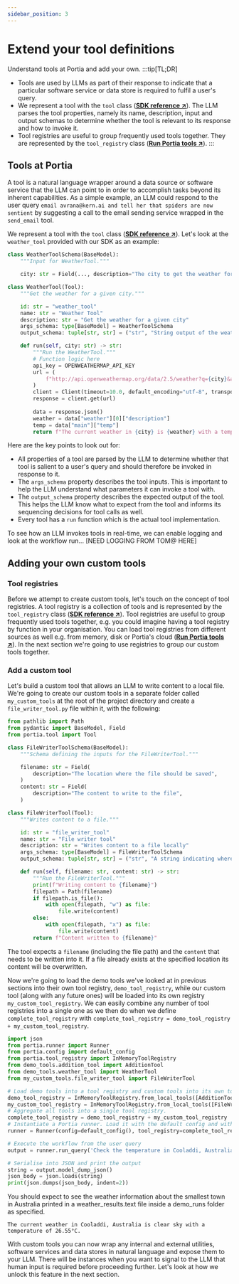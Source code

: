 ```yaml
---
sidebar_position: 3
---
```


# Extend your tool definitions 
Understand tools at Portia and add your own.
:::tip[TL;DR]
- Tools are used by LLMs as part of their response to indicate that a particular software service or data store is required to fulfil a user's query.
- We represent a tool with the `tool` class (<a href="/SDK/portia/tool" target="_blank">**SDK reference ↗**</a>). The LLM parses the tool properties, namely its name, description, input and output schemas to determine whether the tool is relevant to its response and how to invoke it.
- Tool registries are useful to group frequently used tools together. They are represented by the `tool_registry` class (<a href="/SDK/portia/tool_registry" target="_blank">**Run Portia tools ↗**</a>).
:::

## Tools at Portia
A tool is a natural language wrapper around a data source or software service that the LLM can point to in order to accomplish tasks beyond its inherent capabilities. As a simple example, an LLM could respond to the user query `email avrana@kern.ai and tell her that spiders are now sentient` by suggesting a call to the email sending service wrapped in the `send_email` tool.

We represent a tool with the `tool` class (<a href="/SDK/portia/tool" target="_blank">**SDK reference ↗**</a>). Let's look at the `weather_tool` provided with our SDK as an example:
```python weather_tool.py
class WeatherToolSchema(BaseModel):
    """Input for WeatherTool."""

    city: str = Field(..., description="The city to get the weather for")

class WeatherTool(Tool):
    """Get the weather for a given city."""

    id: str = "weather_tool"
    name: str = "Weather Tool"
    description: str = "Get the weather for a given city"
    args_schema: type[BaseModel] = WeatherToolSchema
    output_schema: tuple[str, str] = ("str", "String output of the weather with temp and city")

    def run(self, city: str) -> str:
        """Run the WeatherTool."""
        # Function logic here
        api_key = OPENWEATHERMAP_API_KEY
        url = (
            f"http://api.openweathermap.org/data/2.5/weather?q={city}&appid={api_key}&units=metric"
        )
        client = Client(timeout=10.0, default_encoding="utf-8", transport=HTTPTransport(retries=3))
        response = client.get(url)
        
        data = response.json()
        weather = data["weather"][0]["description"]
        temp = data["main"]["temp"]
        return f"The current weather in {city} is {weather} with a temperature of {temp}°C."

```
Here are the key points to look out for:
- All properties of a tool are parsed by the LLM to determine whether that tool is salient to a user's query and should therefore be invoked in response to it.
- The `args_schema` property describes the tool inputs. This is important to help the LLM understand what parameters it can invoke a tool with.
- The `output_schema` property describes the expected output of the tool. This helps the LLM know what to expect from the tool and informs its sequencing decisions for tool calls as well.
- Every tool has a `run` function which is the actual tool implementation.

To see how an LLM invokes tools in real-time, we can enable logging and look at the workflow run...
[NEED LOGGING FROM TOM@ HERE]

## Adding your own custom tools

### Tool registries
Before we attempt to create custom tools, let's touch on the concept of tool registries. A tool registry is a collection of tools and is represented by the `tool_registry` class (<a href="/product/Use%20Portia%20tools%20and%20workflow%20service/Run%20Portia%20tools" target="_blank">**SDK reference ↗**</a>). Tool registries are useful to group frequently used tools together, e.g. you could imagine having a tool registry by function in your organisation. You can load tool registries from different sources as well e.g. from memory, disk or Portia's cloud (<a href="/SDK/portia/tool_registry" target="_blank">**Run Portia tools ↗**</a>). In the next section we're going to use registries to group our custom tools together.

### Add a custom tool
Let's build a custom tool that allows an LLM to write content to a local file. We're going to create our custom tools in a separate folder called `my_custom_tools` at the root of the project directory and create a `file_writer_tool.py` file within it, with the following:
```python title="file_writer_tool.py"
from pathlib import Path
from pydantic import BaseModel, Field
from portia.tool import Tool

class FileWriterToolSchema(BaseModel):
    """Schema defining the inputs for the FileWriterTool."""

    filename: str = Field(
        description="The location where the file should be saved",
    )
    content: str = Field(
        description="The content to write to the file",
    )

class FileWriterTool(Tool):
    """Writes content to a file."""

    id: str = "file_writer_tool"
    name: str = "File writer tool"
    description: str = "Writes content to a file locally"
    args_schema: type[BaseModel] = FileWriterToolSchema
    output_schema: tuple[str, str] = ("str", "A string indicating where the content was written to")

    def run(self, filename: str, content: str) -> str:
        """Run the FileWriterTool."""
        print(f"Writing content to {filename}")
        filepath = Path(filename)
        if filepath.is_file():
            with open(filepath, "w") as file:
                file.write(content)
        else:
            with open(filepath, "x") as file:
                file.write(content)
        return f"Content written to {filename}"
```

The tool expects a `filename` (including the file path) and the `content` that needs to be written into it. If a file already exists at the specified location its content will be overwritten.

Now we're going to load the demo tools we've looked at in previous sections into their own tool registry, `demo_tool_registry`, while our custom tool (along with any future ones) will be loaded into its own registry `my_custom_tool_registry`. We can easily combine any number of tool registries into a single one as we then do when we define `complete_tool_registry` with `complete_tool_registry = demo_tool_registry + my_custom_tool_registry`.
```python title="main.py"
import json
from portia.runner import Runner
from portia.config import default_config
from portia.tool_registry import InMemoryToolRegistry
from demo_tools.addition_tool import AdditionTool
from demo_tools.weather_tool import WeatherTool
from my_custom_tools.file_writer_tool import FileWriterTool

# Load demo tools into a tool registry and custom tools into its own tool registry.
demo_tool_registry = InMemoryToolRegistry.from_local_tools([AdditionTool(), WeatherTool()])
my_custom_tool_registry = InMemoryToolRegistry.from_local_tools([FileWriterTool()])
# Aggregate all tools into a single tool registry.
complete_tool_registry = demo_tool_registry + my_custom_tool_registry
# Instantiate a Portia runner. Load it with the default config and with the tools above
runner = Runner(config=default_config(), tool_registry=complete_tool_registry)

# Execute the workflow from the user query
output = runner.run_query('Check the temperature in Cooladdi, Australia and write the result to "demo_runs/weather_result.txt"')

# Serialise into JSON and print the output
string = output.model_dump_json()
json_body = json.loads(string)
print(json.dumps(json_body, indent=2))

```
You should expect to see the weather information about the smallest town in Australia printed in a weather_results.text file inside a demo_runs folder as specified.
```text title="demo runs > weather_results.txt"
The current weather in Cooladdi, Australia is clear sky with a temperature of 26.55°C.
```

With custom tools you can now wrap any internal and external utilities, software services and data stores in natural language and expose them to your LLM. There will be instances when you want to signal to the LLM that human input is required before proceeding further. Let's look at how we unlock this feature in the next section.